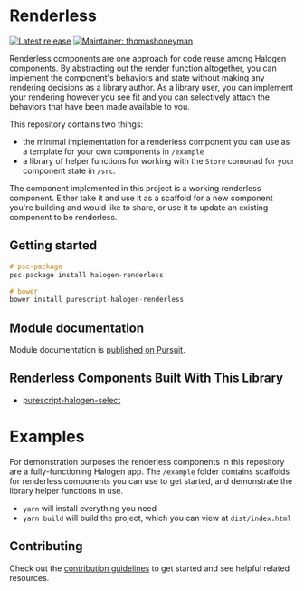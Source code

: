 # Renderless

[![Latest release](http://img.shields.io/bower/v/purescript-halogen-renderless.svg)](https://github.com/thomashoneyman/purescript-halogen-renderless/releases)
[![Maintainer: thomashoneyman](https://img.shields.io/badge/maintainer-thomashoneyman-lightgrey.svg)](http://github.com/thomashoneyman)

Renderless components are one approach for code reuse among Halogen components. By abstracting out the render function altogether, you can implement the component's behaviors and state without making any rendering decisions as a library author. As a library user, you can implement your rendering however you see fit and you can selectively attach the behaviors that have been made available to you.

This repository contains two things:

- the minimal implementation for a renderless component you can use as a template for your own components in `/example`
- a library of helper functions for working with the `Store` comonad for your component state in `/src`.

The component implemented in this project is a working renderless component. Either take it and use it as a scaffold for a new component you're building and would like to share, or use it to update an existing component to be renderless.

## Getting started

``` purescript
# psc-package
psc-package install halogen-renderless

# bower
bower install purescript-halogen-renderless
```

## Module documentation

Module documentation is [published on Pursuit](http://pursuit.purescript.org/packages/purescript-halogen-renderless).

## Renderless Components Built With This Library

- [purescript-halogen-select](https://github.com/citizennet/purescript-halogen-select)

# Examples

For demonstration purposes the renderless components in this repository are a fully-functioning Halogen app. The `/example` folder contains scaffolds for renderless components you can use to get started, and demonstrate the library helper functions in use.

- `yarn` will install everything you need
- `yarn build` will build the project, which you can view at `dist/index.html`

## Contributing

Check out the [contribution guidelines](https://github.com/thomashoneyman/purescript-halogen-renderless/blob/master/.github/contributing.md) to get started and see helpful related resources.

